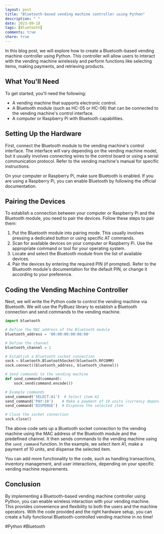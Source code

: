 ```yaml
---
layout: post
title: "Bluetooth-based vending machine controller using Python"
description: " "
date: 2023-09-18
tags: [Bluetooth]
comments: true
share: true
---
```


In this blog post, we will explore how to create a Bluetooth-based vending machine controller using Python. This controller will allow users to interact with the vending machine wirelessly and perform functions like selecting items, making payments, and retrieving products.

## What You'll Need

To get started, you'll need the following:

- A vending machine that supports electronic control.
- A Bluetooth module (such as HC-05 or HC-06) that can be connected to the vending machine's control interface.
- A computer or Raspberry Pi with Bluetooth capabilities.

## Setting Up the Hardware

First, connect the Bluetooth module to the vending machine's control interface. The interface will vary depending on the vending machine model, but it usually involves connecting wires to the control board or using a serial communication protocol. Refer to the vending machine's manual for specific instructions.

On your computer or Raspberry Pi, make sure Bluetooth is enabled. If you are using a Raspberry Pi, you can enable Bluetooth by following the official documentation.

## Pairing the Devices

To establish a connection between your computer or Raspberry Pi and the Bluetooth module, you need to pair the devices. Follow these steps to pair them:

1. Put the Bluetooth module into pairing mode. This usually involves pressing a dedicated button or using specific AT commands.
2. Scan for available devices on your computer or Raspberry Pi. Use the appropriate command or tool for your operating system.
3. Locate and select the Bluetooth module from the list of available devices.
4. Pair the devices by entering the required PIN (if prompted). Refer to the Bluetooth module's documentation for the default PIN, or change it according to your preference.

## Coding the Vending Machine Controller

Next, we will write the Python code to control the vending machine via Bluetooth. We will use the PyBluez library to establish a Bluetooth connection and send commands to the vending machine.

```python
import bluetooth

# Define the MAC address of the Bluetooth module
bluetooth_address = '00:00:00:00:00:00'

# Define the channel
bluetooth_channel = 1

# Establish a Bluetooth socket connection
sock = bluetooth.BluetoothSocket(bluetooth.RFCOMM)
sock.connect((bluetooth_address, bluetooth_channel))

# Send commands to the vending machine
def send_command(command):
    sock.send(command.encode())

# Example commands
send_command('SELECT:A1')  # Select item A1
send_command('PAY:10')    # Make a payment of 10 units (currency depends on the vending machine)
send_command('DISPENSE')  # Dispense the selected item

# Close the socket connection
sock.close()
```

The above code sets up a Bluetooth socket connection to the vending machine using the MAC address of the Bluetooth module and the predefined channel. It then sends commands to the vending machine using the `send_command` function. In the example, we select item A1, make a payment of 10 units, and dispense the selected item.

You can add more functionality to the code, such as handling transactions, inventory management, and user interactions, depending on your specific vending machine requirements.

## Conclusion

By implementing a Bluetooth-based vending machine controller using Python, you can enable wireless interaction with your vending machine. This provides convenience and flexibility to both the users and the machine operators. With the code provided and the right hardware setup, you can create a fully functional Bluetooth-controlled vending machine in no time!

#Python #Bluetooth